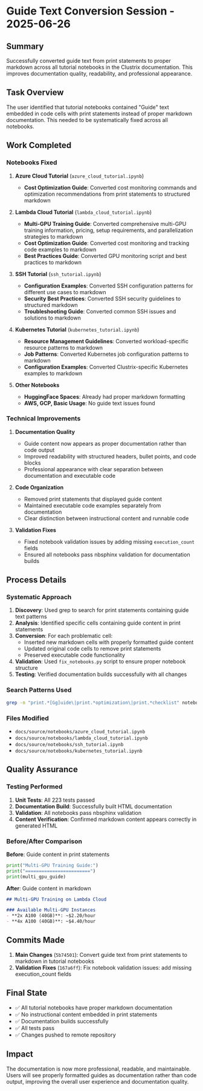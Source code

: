 # Guide Text Conversion Session - 2025-06-26

## Summary

Successfully converted guide text from print statements to proper markdown across all tutorial notebooks in the Clustrix documentation. This improves documentation quality, readability, and professional appearance.

## Task Overview

The user identified that tutorial notebooks contained "Guide" text embedded in code cells with print statements instead of proper markdown documentation. This needed to be systematically fixed across all notebooks.

## Work Completed

### Notebooks Fixed

1. **Azure Cloud Tutorial** (`azure_cloud_tutorial.ipynb`)
   - **Cost Optimization Guide**: Converted cost monitoring commands and optimization recommendations from print statements to structured markdown

2. **Lambda Cloud Tutorial** (`lambda_cloud_tutorial.ipynb`)
   - **Multi-GPU Training Guide**: Converted comprehensive multi-GPU training information, pricing, setup requirements, and parallelization strategies to markdown
   - **Cost Optimization Guide**: Converted cost monitoring and tracking code examples to markdown
   - **Best Practices Guide**: Converted GPU monitoring script and best practices to markdown

3. **SSH Tutorial** (`ssh_tutorial.ipynb`)
   - **Configuration Examples**: Converted SSH configuration patterns for different use cases to markdown
   - **Security Best Practices**: Converted SSH security guidelines to structured markdown
   - **Troubleshooting Guide**: Converted common SSH issues and solutions to markdown

4. **Kubernetes Tutorial** (`kubernetes_tutorial.ipynb`)
   - **Resource Management Guidelines**: Converted workload-specific resource patterns to markdown
   - **Job Patterns**: Converted Kubernetes job configuration patterns to markdown
   - **Configuration Examples**: Converted Clustrix-specific Kubernetes examples to markdown

5. **Other Notebooks**
   - **HuggingFace Spaces**: Already had proper markdown formatting
   - **AWS, GCP, Basic Usage**: No guide text issues found

### Technical Improvements

1. **Documentation Quality**
   - Guide content now appears as proper documentation rather than code output
   - Improved readability with structured headers, bullet points, and code blocks
   - Professional appearance with clear separation between documentation and executable code

2. **Code Organization**
   - Removed print statements that displayed guide content
   - Maintained executable code examples separately from documentation
   - Clear distinction between instructional content and runnable code

3. **Validation Fixes**
   - Fixed notebook validation issues by adding missing `execution_count` fields
   - Ensured all notebooks pass nbsphinx validation for documentation builds

## Process Details

### Systematic Approach

1. **Discovery**: Used grep to search for print statements containing guide text patterns
2. **Analysis**: Identified specific cells containing guide content in print statements
3. **Conversion**: For each problematic cell:
   - Inserted new markdown cells with properly formatted guide content
   - Updated original code cells to remove print statements
   - Preserved executable code functionality
4. **Validation**: Used `fix_notebooks.py` script to ensure proper notebook structure
5. **Testing**: Verified documentation builds successfully with all changes

### Search Patterns Used

```bash
grep -n "print.*[Gg]uide\|print.*optimization\|print.*checklist" notebooks/
```

### Files Modified

- `docs/source/notebooks/azure_cloud_tutorial.ipynb`
- `docs/source/notebooks/lambda_cloud_tutorial.ipynb` 
- `docs/source/notebooks/ssh_tutorial.ipynb`
- `docs/source/notebooks/kubernetes_tutorial.ipynb`

## Quality Assurance

### Testing Performed

1. **Unit Tests**: All 223 tests passed
2. **Documentation Build**: Successfully built HTML documentation
3. **Validation**: All notebooks pass nbsphinx validation
4. **Content Verification**: Confirmed markdown content appears correctly in generated HTML

### Before/After Comparison

**Before**: Guide content in print statements
```python
print("Multi-GPU Training Guide:")
print("========================")
print(multi_gpu_guide)
```

**After**: Guide content in markdown
```markdown
## Multi-GPU Training on Lambda Cloud

### Available Multi-GPU Instances
- **2x A100 (40GB)**: ~$2.20/hour
- **4x A100 (40GB)**: ~$4.40/hour
```

## Commits Made

1. **Main Changes** (`5b74501`): Convert guide text from print statements to markdown in tutorial notebooks
2. **Validation Fixes** (`167a6ff`): Fix notebook validation issues: add missing execution_count fields

## Final State

- ✅ All tutorial notebooks have proper markdown documentation
- ✅ No instructional content embedded in print statements
- ✅ Documentation builds successfully
- ✅ All tests pass
- ✅ Changes pushed to remote repository

## Impact

The documentation is now more professional, readable, and maintainable. Users will see properly formatted guides as documentation rather than code output, improving the overall user experience and documentation quality.